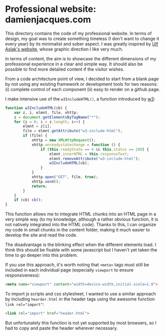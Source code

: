 # Professional website: damienjacques.com

This directory contains the code of my professional website. In terms of design, my goal was to create something timeless (I don't want to change it every year) by its minimalist and sober aspect. I was greatly inspired by [Ulf Aslak's website](https://ulfaslak.com/b), whose graphic direction I like very much.

In terms of content, the aim is to showcase the different dimensions of my professional experience in a clear and simple way. It should also be possible to find more detailed content if the visitor wishes.

From a code architecture point of view, I decided to start from a blank page by not using any existing framework or development tools for two reasons: (i) complete control of each component (ii) easy to render on a github page.

I make intensive use of the `w3IncludeHTML()`, a function introduced by [w3](https://www.w3schools.com/howto/howto_html_include.asp):

```js
function w3IncludeHTML(cb) {
    var z, i, elmnt, file, xhttp;
    z = document.getElementsByTagName("*");
    for (i = 0; i < z.length; i++) {
        elmnt = z[i];
        file = elmnt.getAttribute("w3-include-html");
        if (file) {
            xhttp = new XMLHttpRequest();
            xhttp.onreadystatechange = function () {
                if (this.readyState == 4 && this.status == 200) {
                    elmnt.innerHTML = this.responseText;
                    elmnt.removeAttribute("w3-include-html");
                    w3IncludeHTML(cb);
                }
            }
            xhttp.open("GET", file, true);
            xhttp.send();
            return;
        }
    }
    if (cb) cb();
}
```

This function allows me to integrate HTML chunks into an HTML page in a very simple way (to my knowledge, although a rather obvious function, it is not natively integrated into the HTML code).  Thanks to this, I can organize my code in small chunks in the content folder, making it much easier to develop the site and read the code.

The disadvantage is the blinking effect when the different elements load. I think this should be fixable with some javascript but I haven't yet taken the time to go deeper into this problem. 

If you use this approach, it's worth noting that `<meta>` tags must still be included in each individual page (especially `viewport` to ensure responsiveness):

```html
<meta name="viewport" content="width=device-width,initial-scale=1.0">
```

To import js scripts and css stylesheet, I wanted to use a similar approach by including `hearder.html` in the header tags using the awesome function `link rel="import"`:

```html
<link rel="import" href="header.html">
```
But unfortunately this function is not yet supported by most browsers, so I had to copy and paste the header wherever necessary.




